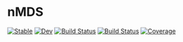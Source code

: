 # nMDS

[![Stable](https://img.shields.io/badge/docs-stable-blue.svg)](https://EvoArt.github.io/nMDS.jl/stable)
[![Dev](https://img.shields.io/badge/docs-dev-blue.svg)](https://EvoArt.github.io/nMDS.jl/dev)
[![Build Status](https://github.com/EvoArt/nMDS.jl/workflows/CI/badge.svg)](https://github.com/EvoArt/nMDS.jl/actions)
[![Build Status](https://ci.appveyor.com/api/projects/status/github/EvoArt/nMDS.jl?svg=true)](https://ci.appveyor.com/project/EvoArt/nMDS-jl)
[![Coverage](https://codecov.io/gh/EvoArt/nMDS.jl/branch/master/graph/badge.svg)](https://codecov.io/gh/EvoArt/nMDS.jl)
